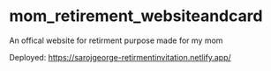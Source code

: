 # mom_retirement_websiteandcard
An offical website for retirment purpose made for my mom

Deployed: https://sarojgeorge-retirmentinvitation.netlify.app/
